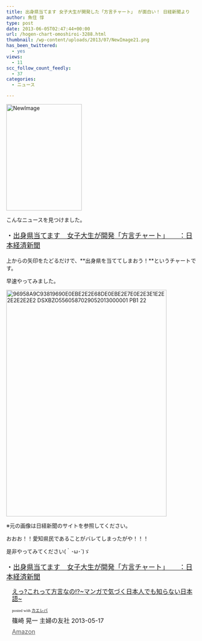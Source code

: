 ```yaml
---
title: 出身県当てます 女子大生が開発した「方言チャート」 が面白い！ 日経新聞より
author: 魚住 惇
type: post
date: 2013-06-05T02:47:44+00:00
url: /hogen-chart-omoshiroi-3288.html
thumbnail: /wp-content/uploads/2013/07/NewImage21.png
has_been_twittered:
  - yes
views:
  - 11
scc_follow_count_feedly:
  - 37
categories:
  - ニュース

---
```

<img decoding="async" loading="lazy" title="NewImage.png" src="/wp-content/uploads/2013/06/NewImage2.png" alt="NewImage" width="200" height="282" border="0" />

<!--more-->

こんなニュースを見つけました。

<p style="font-size: 18px;">
  ・<a href="http://www.nikkei.com/article/DGXNASDB29004_Z20C13A5000000/" target="_blank">出身県当てます　女子大生が開発「方言チャート」　　：日本経済新聞</a>
</p></p> 

上からの矢印をたどるだけで、**出身県を当ててしまおう！**というチャートです。

早速やってみました。

<img decoding="async" loading="lazy" title="96958A9C93819690E0EBE2E2E68DE0EBE2E7E0E2E3E1E2E2E2E2E2E2-DSXBZO5560587029052013000001-PB1-22.png" src="/wp-content/uploads/2013/06/96958A9C93819690E0EBE2E2E68DE0EBE2E7E0E2E3E1E2E2E2E2E2E2-DSXBZO5560587029052013000001-PB1-22.png" alt="96958A9C93819690E0EBE2E2E68DE0EBE2E7E0E2E3E1E2E2E2E2E2E2 DSXBZO5560587029052013000001 PB1 22" width="425" height="600" border="0" /> 

※元の画像は日経新聞のサイトを参照してください。

おおお！！愛知県民であることがバレてしまったがや！！！</p> 

是非やってみてください(｀･ω･´)ゞ

<p style="font-size: 18px;">
  ・<a href="http://www.nikkei.com/article/DGXNASDB29004_Z20C13A5000000/" target="_blank">出身県当てます　女子大生が開発「方言チャート」　　：日本経済新聞</a>
</p>

<p style="font-size: 18px;">
  <div class="kaerebalink-box" style="text-align: left; padding-bottom: 20px; font-size: medium; /zoom: 1; overflow: hidden;">
    <div class="kaerebalink-image" style="float: left; margin: 0 15px 10px 0;">
      <a href="http://www.amazon.co.jp/exec/obidos/ASIN/4072880760/jn050191-22/ref=nosim/" rel="nofollow" target="_blank"><img decoding="async" style="border: none;" src="http://ecx.images-amazon.com/images/I/51xbZfEhANL._SL160_.jpg" alt="" /></a>
    </div>
    <div class="kaerebalink-info" style="line-height: 120%; /zoom: 1; overflow: hidden;">
      <div class="kaerebalink-name" style="margin-bottom: 10px; line-height: 120%;">
        <a href="http://www.amazon.co.jp/exec/obidos/ASIN/4072880760/jn050191-22/ref=nosim/" rel="nofollow" target="_blank">えっ?これって方言なの!?~マンガで気づく日本人でも知らない日本語~</a></p>
        <div class="kaerebalink-powered-date" style="font-size: 8pt; margin-top: 5px; font-family: verdana; line-height: 120%;">
          posted with <a href="http://kaereba.com" target="_blank">カエレバ</a>
        </div>
      </div>
      <div class="kaerebalink-detail" style="margin-bottom: 5px;">
        篠崎 晃一 主婦の友社 2013-05-17
      </div>
      <div class="kaerebalink-link1" style="margin-top: 10px; opacity: .70; filter: alpha(opacity=70);">
        <div class="shoplinkamazon" style="display: inline; margin-right: 5px;">
          <a title="アマゾン" href="http://www.amazon.co.jp/gp/search?keywords=%95%FB%8C%BE%20%83%7D%83%93%83K&__mk_ja_JP=%83J%83%5E%83J%83i&tag=jn050191-22" rel="nofollow" target="_blank">Amazon</a>
        </div>
      </div>
    </div>
    <div class="booklink-footer" style="clear: left;">
    </div>
  </div>